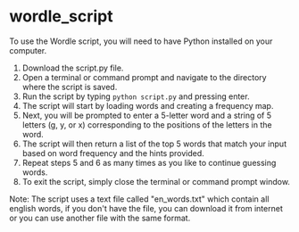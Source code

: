 # wordle_script

To use the Wordle script, you will need to have Python installed on your computer.

1.  Download the script.py file.
2.  Open a terminal or command prompt and navigate to the directory where the script is saved.
3.  Run the script by typing `python script.py` and pressing enter.
4.  The script will start by loading words and creating a frequency map.
5.  Next, you will be prompted to enter a 5-letter word and a string of 5 letters (g, y, or x) corresponding to the positions of the letters in the word.
6.  The script will then return a list of the top 5 words that match your input based on word frequency and the hints provided.
7.  Repeat steps 5 and 6 as many times as you like to continue guessing words.
8.  To exit the script, simply close the terminal or command prompt window.

Note: The script uses a text file called "en\_words.txt" which contain all english words, if you don't have the file, you can download it from internet or you can use another file with the same format.
